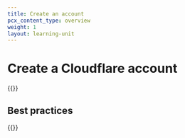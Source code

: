 ```yaml
---
title: Create an account
pcx_content_type: overview
weight: 1
layout: learning-unit
---
```


# Create a Cloudflare account

{{<render file="_create-account.md" productFolder="fundamentals">}}

## Best practices

{{<render file="_create-account-best-practices.md" productFolder="fundamentals">}}
